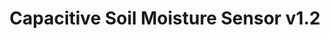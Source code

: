 ---
title: Capacitive Soil Moisture Sensor v1.2
type: sensor
desc: Capacitive Soil Moisture Sensor v1.2 
color: "#F8C471"
tags:
    - Agriculture
    - City
---